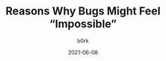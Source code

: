 ---
author: b0rk
date: 2021-06-08
layout: post.njk
tags:
  - meta
target_url: https://jvns.ca/blog/2021/06/08/reasons-why-bugs-might-feel-impossible/
title: Reasons Why Bugs Might Feel “Impossible”
---
